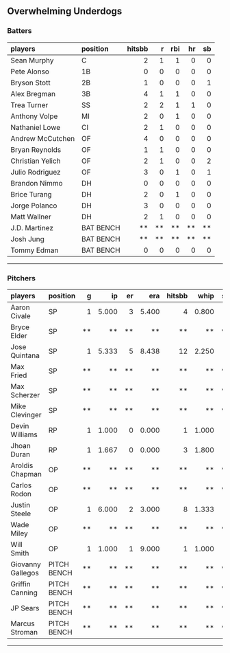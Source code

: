 ## Overwhelming Underdogs

### Batters

 
|players          |position  | hitsbb|  r| rbi| hr| sb| 
|:----------------|:---------|------:|--:|---:|--:|--:| 
|Sean Murphy      |C         |      2|  1|   1|  0|  0| 
|Pete Alonso      |1B        |      0|  0|   0|  0|  0| 
|Bryson Stott     |2B        |      1|  0|   0|  0|  1| 
|Alex Bregman     |3B        |      4|  1|   1|  0|  0| 
|Trea Turner      |SS        |      2|  2|   1|  1|  0| 
|Anthony Volpe    |MI        |      2|  0|   1|  0|  0| 
|Nathaniel Lowe   |CI        |      2|  1|   0|  0|  0| 
|Andrew McCutchen |OF        |      4|  0|   0|  0|  0| 
|Bryan Reynolds   |OF        |      1|  1|   0|  0|  0| 
|Christian Yelich |OF        |      2|  1|   0|  0|  2| 
|Julio Rodriguez  |OF        |      3|  0|   1|  0|  1| 
|Brandon Nimmo    |DH        |      0|  0|   0|  0|  0| 
|Brice Turang     |DH        |      2|  0|   1|  0|  0| 
|Jorge Polanco    |DH        |      3|  0|   0|  0|  0| 
|Matt Wallner     |DH        |      2|  1|   0|  0|  0| 
|J.D. Martinez    |BAT BENCH |     **| **|  **| **| **| 
|Josh Jung        |BAT BENCH |     **| **|  **| **| **| 
|Tommy Edman      |BAT BENCH |      0|  0|   0|  0|  0| 

* * *

### Pitchers

 
|players           |position    |  g|    ip| er|   era| hitsbb|  whip| so|  w| sv| 
|:-----------------|:-----------|--:|-----:|--:|-----:|------:|-----:|--:|--:|--:| 
|Aaron Civale      |SP          |  1| 5.000|  3| 5.400|      4| 0.800|  9|  0|  0| 
|Bryce Elder       |SP          | **|    **| **|    **|     **|    **| **| **| **| 
|Jose Quintana     |SP          |  1| 5.333|  5| 8.438|     12| 2.250|  5|  0|  0| 
|Max Fried         |SP          | **|    **| **|    **|     **|    **| **| **| **| 
|Max Scherzer      |SP          | **|    **| **|    **|     **|    **| **| **| **| 
|Mike Clevinger    |SP          | **|    **| **|    **|     **|    **| **| **| **| 
|Devin Williams    |RP          |  1| 1.000|  0| 0.000|      1| 1.000|  2|  0|  0| 
|Jhoan Duran       |RP          |  1| 1.667|  0| 0.000|      3| 1.800|  1|  0|  0| 
|Aroldis Chapman   |OP          | **|    **| **|    **|     **|    **| **| **| **| 
|Carlos Rodon      |OP          | **|    **| **|    **|     **|    **| **| **| **| 
|Justin Steele     |OP          |  1| 6.000|  2| 3.000|      8| 1.333|  6|  0|  0| 
|Wade Miley        |OP          | **|    **| **|    **|     **|    **| **| **| **| 
|Will Smith        |OP          |  1| 1.000|  1| 9.000|      1| 1.000|  0|  0|  0| 
|Giovanny Gallegos |PITCH BENCH | **|    **| **|    **|     **|    **| **| **| **| 
|Griffin Canning   |PITCH BENCH | **|    **| **|    **|     **|    **| **| **| **| 
|JP Sears          |PITCH BENCH | **|    **| **|    **|     **|    **| **| **| **| 
|Marcus Stroman    |PITCH BENCH | **|    **| **|    **|     **|    **| **| **| **| 


* * *


